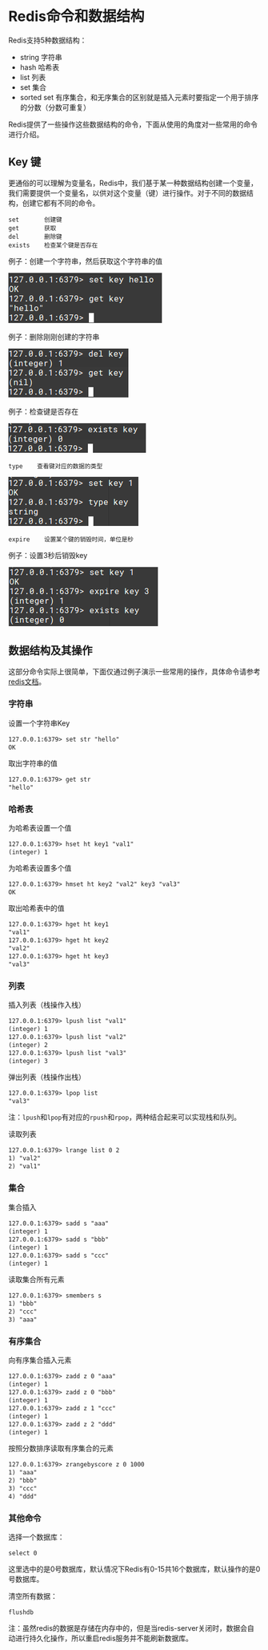 # Redis命令和数据结构

Redis支持5种数据结构：

* string 字符串
* hash 哈希表
* list 列表
* set 集合
* sorted set 有序集合，和无序集合的区别就是插入元素时要指定一个用于排序的分数（分数可重复）

Redis提供了一些操作这些数据结构的命令，下面从使用的角度对一些常用的命令进行介绍。

## Key 键

更通俗的可以理解为变量名，Redis中，我们基于某一种数据结构创建一个变量，我们需要提供一个变量名，以供对这个变量（键）进行操作。对于不同的数据结构，创建它都有不同的命令。

```
set       创建键
get       获取
del       删除键
exists    检查某个键是否存在
```

例子：创建一个字符串，然后获取这个字符串的值

![](res/1.png)

例子：删除刚刚创建的字符串

![](res/2.png)

例子：检查键是否存在

![](res/3.png)

```
type    查看键对应的数据的类型
```

![](res/5.png)

```
expire    设置某个键的销毁时间，单位是秒
```

例子：设置3秒后销毁key

![](res/4.png)

## 数据结构及其操作

这部分命令实际上很简单，下面仅通过例子演示一些常用的操作，具体命令请参考[redis文档](https://redis.io/documentation)。

### 字符串

设置一个字符串Key
```
127.0.0.1:6379> set str "hello"
OK
```

取出字符串的值
```
127.0.0.1:6379> get str
"hello"
```

### 哈希表

为哈希表设置一个值
```
127.0.0.1:6379> hset ht key1 "val1"
(integer) 1
```

为哈希表设置多个值
```
127.0.0.1:6379> hmset ht key2 "val2" key3 "val3"
OK
```

取出哈希表中的值
```
127.0.0.1:6379> hget ht key1
"val1"
127.0.0.1:6379> hget ht key2
"val2"
127.0.0.1:6379> hget ht key3
"val3"
```

### 列表

插入列表（栈操作入栈）
```
127.0.0.1:6379> lpush list "val1"
(integer) 1
127.0.0.1:6379> lpush list "val2"
(integer) 2
127.0.0.1:6379> lpush list "val3"
(integer) 3
```

弹出列表（栈操作出栈）
```
127.0.0.1:6379> lpop list
"val3"
```

注：`lpush`和`lpop`有对应的`rpush`和`rpop`，两种结合起来可以实现栈和队列。

读取列表
```
127.0.0.1:6379> lrange list 0 2
1) "val2"
2) "val1"
```

### 集合

集合插入
```
127.0.0.1:6379> sadd s "aaa"
(integer) 1
127.0.0.1:6379> sadd s "bbb"
(integer) 1
127.0.0.1:6379> sadd s "ccc"
(integer) 1
```

读取集合所有元素
```
127.0.0.1:6379> smembers s
1) "bbb"
2) "ccc"
3) "aaa"
```

### 有序集合

向有序集合插入元素
```
127.0.0.1:6379> zadd z 0 "aaa"
(integer) 1
127.0.0.1:6379> zadd z 0 "bbb"
(integer) 1
127.0.0.1:6379> zadd z 1 "ccc"
(integer) 1
127.0.0.1:6379> zadd z 2 "ddd"
(integer) 1
```

按照分数排序读取有序集合的元素
```
127.0.0.1:6379> zrangebyscore z 0 1000
1) "aaa"
2) "bbb"
3) "ccc"
4) "ddd"
```

### 其他命令

选择一个数据库：
```
select 0
```

这里选中的是0号数据库，默认情况下Redis有0-15共16个数据库，默认操作的是0号数据库。

清空所有数据：
```
flushdb
```

注：虽然redis的数据是存储在内存中的，但是当redis-server关闭时，数据会自动进行持久化操作，所以重启redis服务并不能刷新数据库。
